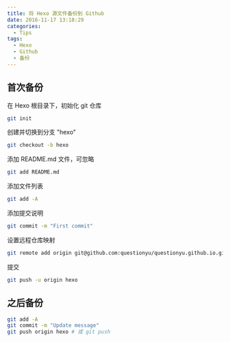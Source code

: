 ```yaml
---
title: 将 Hexo 源文件备份到 Github
date: 2016-11-17 13:18:29
categories:
  - Tips
tags:
  - Hexo
  - Github
  - 备份
---
```


## 首次备份
在 Hexo 根目录下，初始化 git 仓库
``` bash
git init
```
创建并切换到分支 "hexo"
``` bash
git checkout -b hexo
```
添加 README.md 文件，可忽略
``` bash
git add README.md
```
添加文件列表
``` bash
git add -A
```
添加提交说明
``` bash
git commit -m "First commit"
```
设置远程仓库映射
``` bash
git remote add origin git@github.com:questionyu/questionyu.github.io.git
```
提交
``` bash
git push -u origin hexo
```

## 之后备份
``` bash
git add -A
git commit -m "Update message"
git push origin hexo # 或 git push
```
